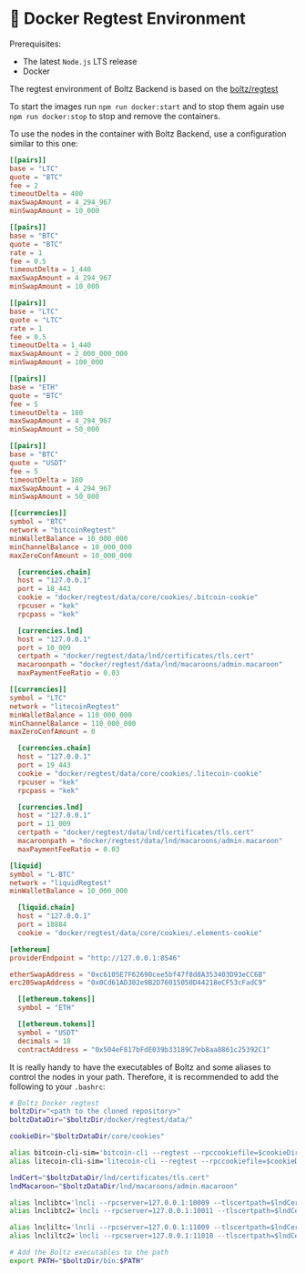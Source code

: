 # 🐳 Docker Regtest Environment

Prerequisites:

* The latest `Node.js` LTS release
* Docker

The regtest environment of Boltz Backend is based on the [boltz/regtest](https://hub.docker.com/r/boltz/regtest)&#x20;

To start the images run `npm run docker:start` and to stop them again use `npm run docker:stop` to stop and remove the containers.

To use the nodes in the container with Boltz Backend, use a configuration similar to this one:

```toml
[[pairs]]
base = "LTC"
quote = "BTC"
fee = 2
timeoutDelta = 400
maxSwapAmount = 4_294_967
minSwapAmount = 10_000

[[pairs]]
base = "BTC"
quote = "BTC"
rate = 1
fee = 0.5
timeoutDelta = 1_440
maxSwapAmount = 4_294_967
minSwapAmount = 10_000

[[pairs]]
base = "LTC"
quote = "LTC"
rate = 1
fee = 0.5
timeoutDelta = 1_440
maxSwapAmount = 2_000_000_000
minSwapAmount = 100_000

[[pairs]]
base = "ETH"
quote = "BTC"
fee = 5
timeoutDelta = 180
maxSwapAmount = 4_294_967
minSwapAmount = 50_000

[[pairs]]
base = "BTC"
quote = "USDT"
fee = 5
timeoutDelta = 180
maxSwapAmount = 4_294_967
minSwapAmount = 50_000

[[currencies]]
symbol = "BTC"
network = "bitcoinRegtest"
minWalletBalance = 10_000_000
minChannelBalance = 10_000_000
maxZeroConfAmount = 10_000_000

  [currencies.chain]
  host = "127.0.0.1"
  port = 18_443
  cookie = "docker/regtest/data/core/cookies/.bitcoin-cookie"
  rpcuser = "kek"
  rpcpass = "kek"

  [currencies.lnd]
  host = "127.0.0.1"
  port = 10_009
  certpath = "docker/regtest/data/lnd/certificates/tls.cert"
  macaroonpath = "docker/regtest/data/lnd/macaroons/admin.macaroon"
  maxPaymentFeeRatio = 0.03

[[currencies]]
symbol = "LTC"
network = "litecoinRegtest"
minWalletBalance = 110_000_000
minChannelBalance = 110_000_000
maxZeroConfAmount = 0

  [currencies.chain]
  host = "127.0.0.1"
  port = 19_443
  cookie = "docker/regtest/data/core/cookies/.litecoin-cookie"
  rpcuser = "kek"
  rpcpass = "kek"

  [currencies.lnd]
  host = "127.0.0.1"
  port = 11_009
  certpath = "docker/regtest/data/lnd/certificates/tls.cert"
  macaroonpath = "docker/regtest/data/lnd/macaroons/admin.macaroon"
  maxPaymentFeeRatio = 0.03

[liquid]
symbol = "L-BTC"
network = "liquidRegtest"
minWalletBalance = 10_000_000

  [liquid.chain]
  host = "127.0.0.1"
  port = 18884
  cookie = "docker/regtest/data/core/cookies/.elements-cookie"

[ethereum]
providerEndpoint = "http://127.0.0.1:8546"

etherSwapAddress = "0xc6105E7F62690cee5bf47f8d8A353403D93eCC6B"
erc20SwapAddress = "0x0Cd61AD302e9B2D76015050D44218eCF53cFadC9"

  [[ethereum.tokens]]
  symbol = "ETH"

  [[ethereum.tokens]]
  symbol = "USDT"
  decimals = 18
  contractAddress = "0x504eF817bFdE039b33189C7eb8aa8861c25392C1"
```

It is really handy to have the executables of Boltz and some aliases to control the nodes in your path. Therefore, it is recommended to add the following to your `.bashrc`:

```bash
# Boltz Docker regtest
boltzDir="<path to the cloned repository>"
boltzDataDir="$boltzDir/docker/regtest/data/"

cookieDir="$boltzDataDir/core/cookies"

alias bitcoin-cli-sim='bitcoin-cli --regtest --rpccookiefile=$cookieDir/.bitcoin-cookie'
alias litecoin-cli-sim='litecoin-cli --regtest --rpccookiefile=$cookieDir/.litecoin-cookie'

lndCert="$boltzDataDir/lnd/certificates/tls.cert"
lndMacaroon="$boltzDataDir/lnd/macaroons/admin.macaroon"

alias lnclibtc='lncli --rpcserver=127.0.0.1:10009 --tlscertpath=$lndCert --macaroonpath=$lndMacaroon'
alias lnclibtc2='lncli --rpcserver=127.0.0.1:10011 --tlscertpath=$lndCert --macaroonpath=$lndMacaroon'

alias lncliltc='lncli --rpcserver=127.0.0.1:11009 --tlscertpath=$lndCert --macaroonpath=$lndMacaroon'
alias lncliltc2='lncli --rpcserver=127.0.0.1:11010 --tlscertpath=$lndCert --macaroonpath=$lndMacaroon'

# Add the Boltz executables to the path
export PATH="$boltzDir/bin:$PATH"
```
